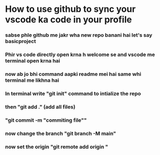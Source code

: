 # How to use github to sync your vscode ka code in your profile 
### sabse phle github me jakr wha new repo banani hai let's say basicproject
### Phir vs code directly open krna h welcome se and vscode me terminal open krna hai
### now ab jo bhi command aapki readme mei hai same whi terminal me likhna hai
### In terminal write "git init" command to intialize the repo
### then "git add ." (add all files)
### "git commit -m "commiting file"" 
### now change the branch "git branch -M main"
### now set the origin "git remote add origin <url>"
 